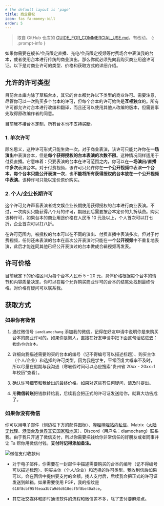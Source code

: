 ```yaml
---
# the default layout is 'page'
title: 商业授权
icon: fas fa-money-bill
order: 5
---
```


> 取自 GitHub 仓库的 [GUIDE_FOR_COMMERCIAL_USE.md](https://github.com/Diamochang/original-audio-scripts/blob/main/GUIDE_FOR_COMMERCIAL_USE.md)，有改动。
{: .prompt-info }

如果你需要在舰长/会员限定直播、充电/会员限定视频等付费场合中表演我的台本，或者使用台本进行传统的商业演出，那么你就必须先向我购买商业用途许可证。以下是对商业许可的类型、价格和获取方式的详细介绍。

## 允许的许可类型

目前台本库内除了草稿台本，其它的台本都允许以下类型的商业许可。需要注意，尽管你可以一次购买多个台本的许可，但每个台本的许可始终是**互相独立**的。所有许可都允许对台本进行改编和翻译，而且还可以使用其他人改编的版本，但需要事先取得原改编作者的同意。

目前我不接台本定制，所有台本也不支持买断。

### 1. 单次许可

顾名思义，这种许可形式只能生效一次。对于商业表演，该许可只能允许你在**一场演出**中表演台本，但是**每个获得授权的台本表演的次数不限**。这种情况同样适用于付费直播。它意味着：只要表演的台本在许可范围之内，你可以在**一场演出/直播**中**多次**表演台本。对于付费视频，该许可只允许你在**一个公开视频**中表演**一个台本**，**每个台本只能公开表演一次**，也**不能将所有获得授权的台本放在一个公开视频中表演**。该种许可只能以定价原价购买。

### 2. 个人/企业长期许可

这个许可允许声音表演者或文娱企业长期使用获得授权的台本进行商业表演。不过，一次购买只能获得八个月的许可，期限到后需要按台本定价的九折续费。购买该种许可，如果台本的商业用途价格在人民币 10 元及以上，个人首次可以打七折，企业首次可以打八折。

在许可范围内，被授权的台本可以在不同的演出、付费直播中表演多次。但对于付费视频，任何还未表演的台本在首次公开表演时只能在**一个公开视频**中不重复地表演，此后才能连同其他已经公开表演过的台本做成合辑视频再发表。

## 许可价格

目前我定下的价格区间为每个台本人民币 5 - 20 元，具体价格根据每个台本的情节和内容质量决定。你可以在每个允许购买商业许可的台本的结尾处找到最终价格。对价格有疑问可以联系我。

## 获取方式

### 如果你有微信

1. 通过微信号 `iamdiamochang` 添加我的微信，记得在好友申请中说明你是来购买台本的商业许可的。如果你是懒人，直接在好友申请中把下面这句话贴进去：`我想v你的台本`。

2. 详细向我描述需要购买的台本的编号（记不得编号可以描述标题）、购买主体（个人/企业）和选择的许可类型。因为我是学生，平常回复大概率不及时，所以尽量在假期与我沟通（寒暑假时间可以必应搜索“贵州省 20xx - 20xx+1 年校历”查看）。

3. 确认许可细节和我给出的最终价格。如果对这些有任何疑问，请及时提出。

4. 用**微信转账**把钱款转给我，后续我会把正式的许可证发送给你，就算大功告成了。

### 如果你没有微信

你可以用电子邮件（侧边栏下方的邮件图标）、[哔哩哔哩站内私信](https://space.bilibili.com/687416118/)、Matrix（[大陆无代理](https://matrix.to/#/@diamochang:chat.neboer.site)、[港澳台及世界其它国家和地区](https://matrix.to/#/@diamochang:matrix.org)）、Discord（用户名：diamochang）联系我。由于我只开通了微信支付，所以你需要把钱给你非常信任的好朋友或者同事并让 Ta 帮你用微信付钱。**支付时记得添加备注。**

![微信支付收款码](https://gcore.jsdelivr.net/gh/Diamochang/original-audio-scripts@main/assets/img/WeChatPay.png)

- 对于电子邮件，你需要在一封邮件中描述需要购买的台本的编号（记不得编号可以描述标题）、购买主体（个人/企业）和选择的许可类型。我收到信后如果可以，会在回信中提供要支付的金额。找人支付后，后续我会把正式的许可证发送到邮箱。如果需要使用 PGP，我的指纹是`618f8cbf95f6eaa3b7a9d6d610ecf5f8be40a8ce`。

- 其它社交媒体和即时通讯软件的流程和微信差不多，除了支付要麻烦点。